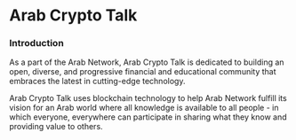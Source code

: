 # Arab Crypto Talk

### Introduction

As a part of the Arab Network, Arab Crypto Talk is dedicated to building an open, diverse, and progressive financial and educational community that embraces the latest in cutting-edge technology.

Arab Crypto Talk uses blockchain technology to help Arab Network fulfill its vision for an Arab world where all knowledge is available to all people - in which everyone, everywhere can participate in sharing what they know and providing value to others.
